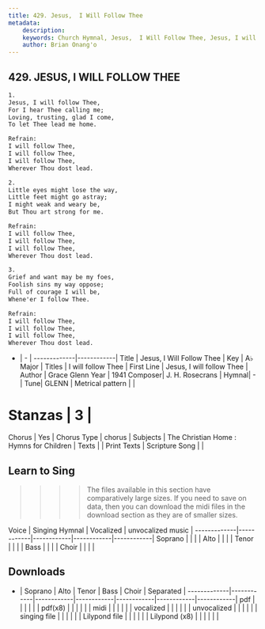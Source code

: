```yaml
---
title: 429. Jesus,  I Will Follow Thee
metadata:
    description: 
    keywords: Church Hymnal, Jesus,  I Will Follow Thee, Jesus, I will follow Thee, I will follow Thee
    author: Brian Onang'o
---
```



## 429. JESUS,  I WILL FOLLOW THEE

```txt
1.
Jesus, I will follow Thee, 
For I hear Thee calling me; 
Loving, trusting, glad I come, 
To let Thee lead me home. 

Refrain:
I will follow Thee, 
I will follow Thee, 
I will follow Thee, 
Wherever Thou dost lead. 

2.
Little eyes might lose the way, 
Little feet might go astray; 
I might weak and weary be, 
But Thou art strong for me. 

Refrain:
I will follow Thee, 
I will follow Thee, 
I will follow Thee, 
Wherever Thou dost lead. 

3.
Grief and want may be my foes, 
Foolish sins my way oppose; 
Full of courage I will be, 
Whene'er I follow Thee.

Refrain:
I will follow Thee, 
I will follow Thee, 
I will follow Thee, 
Wherever Thou dost lead. 

```

- |   -  |
-------------|------------|
Title | Jesus,  I Will Follow Thee |
Key | A♭ Major |
Titles | I will follow Thee |
First Line | Jesus, I will follow Thee |
Author | Grace Glenn
Year | 1941
Composer| J. H. Rosecrans |
Hymnal|  - |
Tune| GLENN |
Metrical pattern | |
# Stanzas | 3 |
Chorus | Yes |
Chorus Type | chorus |
Subjects | The Christian Home : Hymns for Children |
Texts |  |
Print Texts | 
Scripture Song |  |
  
## Learn to Sing

>>>> The files available in this section have comparatively large sizes. If you need to save on data, then you can download the midi files in the download section as they are of smaller sizes.

Voice |  Singing Hymnal | Vocalized | unvocalized music |
-------------|------------|------------|------------|------------|
Soprano | | | |
Alto | | | |
Tenor | | | |
Bass | | | |
Choir | | | |

## Downloads

- |  Soprano | Alto | Tenor | Bass | Choir | Separated |
-------------|------------|------------|------------|------------|------------|------------|
pdf | | | | | |
pdf(x8) | | | | | |
midi | | | | | |
vocalized | | | | | |
unvocalized | | | | | |
singing file | | | | | |
Lilypond file | | | | | |
Lilypond (x8) | | | | | |
  